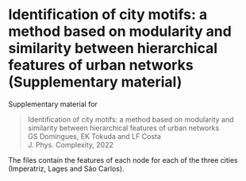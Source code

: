# Identification of city motifs: a method based on modularity and similarity between hierarchical features of urban networks (Supplementary material)

Supplementary material for
> Identification of city motifs: a method based on modularity and similarity between hierarchical features of urban networks <br/>
> GS Domingues, EK Tokuda and LF Costa <br/>
> J. Phys. Complexity, 2022

The files contain the features of each node for each of the three cities (Imperatriz, Lages and São Carlos).
